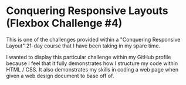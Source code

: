 # Conquering Responsive Layouts (Flexbox Challenge #4)

This is one of the challenges provided within a "Conquering Responsive Layout" 21-day course that I have been taking in my spare time.

I wanted to display this particular challenge within my GitHub profile because I feel that it fully demonstrates how I structure my code within HTML / CSS.  It also demonstrates my skills in coding a web page when given a web design document to base off of.
